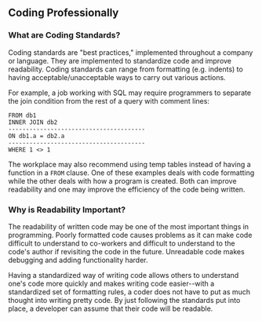 ## Coding Professionally
### What are Coding Standards?
Coding standards are "best practices," implemented throughout a company 
or language. They are implemented to standardize code and improve 
readability. Coding standards can range from formatting (e.g. indents) 
to having acceptable/unacceptable ways to carry out various actions. 

For example, a job working with SQL may require programmers to separate the join condition from the rest of a query with comment lines:
```tsql
FROM db1
INNER JOIN db2
---------------------------------------
ON db1.a = db2.a
---------------------------------------
WHERE 1 <> 1
```
The workplace may also recommend using temp tables instead of having a
function in a `FROM` clause. One of these examples deals with code
formatting while the other deals with how a program is created. Both
can improve readability and one may improve the efficiency of the
code being written.

### Why is Readability Important?
The readability of written code may be one of the most important things
in programming. Poorly formatted code causes problems as it can make
code difficult to understand to co-workers and difficult to understand 
to the code's author if revisiting the code in the future. Unreadable 
code makes debugging and adding functionality harder.

Having a standardized way of writing code allows others to understand
one's code more quickly and makes writing code easier--with a 
standardized set of formatting rules, a coder does not have to put
as much thought into writing pretty code. By just following the standards put into place, a developer can assume that their code will be readable.

